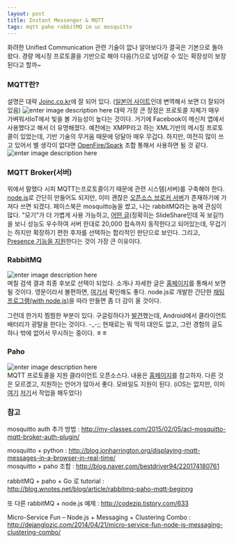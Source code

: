 ```yaml
--- 
layout: post 
title: Instant Messenger & MQTT 
tags: mqtt paho rabbitMQ im uc mosquitto
---  
```

화려한 Unified Communication 관련 기술이 없나 알아보다가 결국은 기본으로 돌아왔다. 경량 메시징 프로토콜을 기반으로 해야 다음(?)으로 넘어갈 수 있는 확장성이 보장된다고 할까~  

### MQTT란?
설명은 대략 [Joinc.co.kr](http://www.joinc.co.kr/modules/moniwiki/wiki.php/man/12/MQTT/Tutorial)에 잘 되어 있다.  ([일본어 사이트](http://tdoc.info/blog/2014/01/27/mqtt.html)인데 변역해서 보면 더 잘되어있음)
![enter image description here](https://docs.google.com/drawings/d/17jmOyeJk_7FI7A8cyd37Dfx0i9mik0mP2dUxwrXDeU4/pub?w=863&h=406)
대략 가장 큰 장점은 프로토콜 자체가 매우 가벼워서IoT에서 빛을 볼 가능성이 높다는 것이다. 거기에 Facebook이 메신저 앱에서 사용했다고 해서 더 유명해졌다. 예전에는 XMPP라고 하는 XML기반의 메시징 프로토콜이 있었는데, 기반 기술의 무거움 때문에 덩달아 매우 무겁다. 하지만, 여전히 많이 쓰고 있어서 별 생각이 없다면 [OpenFire/Spark](http://www.igniterealtime.org/) 조합 통해서 사용하면 될 것 같다.  
![enter image description here](http://www.igniterealtime.org/fans/logo-spark.png)

### MQTT Broker(서버)
위에서 말했다 시피 MQTT는프로토콜이기 때문에 관련 시스템(서버)를 구축해야 한다. [node.js](https://github.com/mqttjs/MQTT.js/wiki/client)로 간단히 만들어도 되지만, 이미 괜찮은 [오픈소스 브로커 서버](https://github.com/mqtt/mqtt.github.io/wiki/server-support)가 존재하기에 가져다 쓰면 되겠다. 페이스북은 mosquitto놈을 썼고, 나는 rabbitMQ라는 놈에 관심이 많다. "모기"가 더 가볍게 사용 가능하고, [어떤 글](http://www.slideshare.net/ultrasonic/android-push-server-mqtt)(정확히는 SlideShare인데 꼭 보길!!)을 보니 성능도 우수하여 서버 한대로 20,000 접속까지 동작한다고 되어있는데, 무겁기는 하지만 확장하기 편한 후자를 선택하는 합리적인 판단으로 보인다. 그리고, [Presence 기능을 지원](http://www.rabbitmq.com/blog/2010/10/19/exchange-to-exchange-bindings/)한다는 것이 가장 큰 이유이다.   

### RabbitMQ  
![enter image description here](http://blog.jonharrington.org/content/images/2015/03/2013-11-02-comms_overview.png)  
며칠 검색 결과 최종 후보로 선택이 되었다. 소개나 자세한 글은 [홈페이지](https://www.rabbitmq.com/)를 통해서 보면 될 것이다. 영문이라서 불편하면, [여기서](http://airlee00.blogspot.kr/2014/01/1-jms-rabbitmq.html) 확인해도 좋다. node.js로 개발한 간단한 [채팅 프로그램(with node.js)](http://rocksea.tistory.com/284)을 따라 만들면 좀 더 감이 올 것이다.   

그런데 한가지 찜찜한 부분이 있다. 구글링하다가 [발견](http://stackoverflow.com/questions/23158842/using-rabbitmq-in-android-for-chat)했는데, Android에서 클라이언트 배터리가 광탈을 한다는 것이다. -_-;;  현재로는 뭐 딱히 대안도 없고, 그런 경험의 글도 하나 밖에 없어서 무시하는 중이다. ㅎㅎ

### Paho  
![enter image description here](http://www.eclipse.org/paho/images/paho_logo_400.png)  
MQTT 프로토콜을 지원 클라이언트 오픈소스다. 내용은 [홈페이지](http://www.eclipse.org/paho/#getting-started)를 참고하자. 다른 것은 모르겠고, 지원하는 언어가 많아서 좋다. 모바일도 지원이 된다. (iOS는 없지만, 이미 [여기](https://github.com/jmesnil/MQTTExample) [저기](https://github.com/mobile-web-messaging/MQTTKit)서 작업을 해두었다)  

### 참고  

mosquitto auth 추가 방법 : http://my-classes.com/2015/02/05/acl-mosquitto-mqtt-broker-auth-plugin/   

mosquitto + python : http://blog.jonharrington.org/displaying-mqtt-messages-in-a-browser-in-real-time/  
mosquitto + paho 조합 : http://blog.naver.com/bestdriver94/220174180761   

rabbitMQ + paho + Go 로 tutorial : http://blog.wnotes.net/blog/article/rabbitmq-paho-mqtt-beginng  

또 다른 rabbitMQ + node.js 예제 : http://codezip.tistory.com/633  

Micro-Service Fun – Node.js + Messaging + Clustering Combo :
http://dejanglozic.com/2014/04/21/micro-service-fun-node-js-messaging-clustering-combo/  